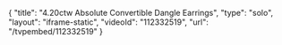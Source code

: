 {
    "title": "4.20ctw Absolute  Convertible Dangle Earrings",
    "type": "solo",
    "layout": "iframe-static",
    "videoId": "112332519",
    "url": "\/tvpembed\/112332519"
}
